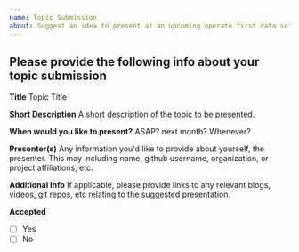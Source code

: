 ```yaml
---
name: Topic Submission 
about: Suggest an idea to present at an upcoming operate first data science community meetup.
---
```


## Please provide the following info about your topic submission

**Title** 
Topic Title

**Short Description**
A short description of the topic to be presented.

**When would you like to present?**
ASAP? next month? Whenever?

**Presenter(s)**
Any information you'd like to provide about yourself, the presenter. This may including name, github username, organization, or project affiliations, etc. 

**Additional Info**
If applicable, please provide links to any relevant blogs, videos, git repos, etc relating to the suggested presentation. 

**Accepted**
- [ ] Yes
- [ ] No
